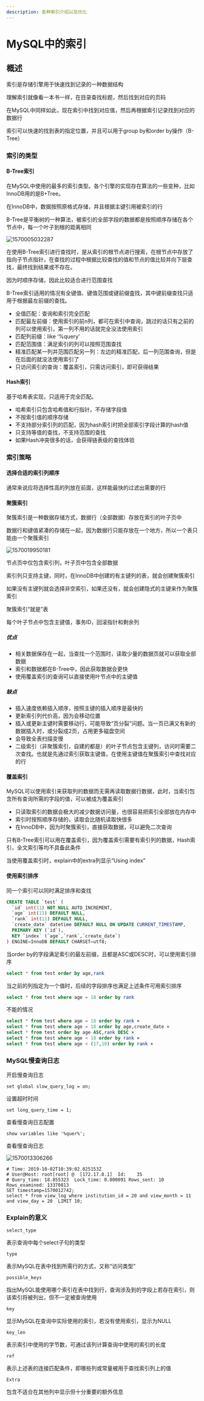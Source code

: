 ```yaml
---
description: 各种索引介绍以及优化
---
```


# MySQL中的索引

## 概述

索引是存储引擎用于快速找到记录的一种数据结构

理解索引就像看一本书一样，在目录查找标题，然后找到对应的页码

在MySQL中同样如此，现在索引中找到对应值，然后再根据索引记录找到对应的数据行

索引可以快速的找到表的指定位置，并且可以用于group by和order by操作（B-Tree）

### 索引的类型

#### B-Tree索引

在MySQL中使用的最多的索引类型。各个引擎的实现存在算法的一些变种，比如InnoDB用的是B+Tree。

在InnoDB中，数据按照原格式存储，并且根据主键引用被索引的行

B-Tree是平衡树的一种算法，被索引的全部字段的数据都是按照顺序存储在各个节点中，每一个叶子到根的距离相同

![1570005032287](.gitbook/assets/1570005032287.png)

在使用B-Tree索引进行查找时，是从索引的根节点进行搜索，在根节点中存放了指向子节点指针，在查找的过程中根据比较查找的值和节点的值比较并向下层查找，最终找到结果或不存在。

因为时顺序存储，因此比较适合进行范围查找

B-Tree索引适用的情况有全键值、键值范围或键前缀査找，其中键前缀查找只适用于根据最左前缀的查找。

- 全值匹配：查询和索引完全匹配
- 匹配最左前缀：使用索引的前n列，都可在索引中查询，跳过的话只有之前的列可以使用索引，第一列不用的话就完全没法使用索引
- 匹配列前缀：like ‘%query’
- 匹配范围值：满足索引的列可以按照范围查找
- 精准匹配某一列并范围匹配另一列：左边的精准匹配，后一列范围查询，但是在后面的就没法使用索引了
- 只访问索引的查询：覆盖索引，只需访问索引，即可获得结果

#### Hash索引

基于哈希表实现，只适用于完全匹配。

- 哈希索引只包含哈希值和行指针，不存储字段值
- 不按索引值的顺序存储
- 不支持部分索引列的匹配，因为hash索引时把全部索引字段计算的hash值
- 只支持等值的查找，不支持范围的查找
- 如果Hash冲突很多的话，会获得链表级的查找体验

### 索引策略

#### 选择合适的索引列顺序

通常来说应将选择性高的列放在前面，这样能最快的过滤出需要的行

#### 聚簇索引

聚簇索引是一种数据存储方式，数据行（全部数据）存放在索引的叶子页中

数据行和键值紧凑的存储在一起，因为数据行只能存放在一个地方，所以一个表只能由一个聚簇索引

![1570019950181](.gitbook/assets/1570019950181.png)

节点页中仅包含索引列，叶子页中包含全部数据

索引列只支持主键，同时，在InnoDB中创建的有主键列的表，就会创建聚簇索引

如果没有主键列就会选择非空索引，如果还没有，就会创建隐式的主键来作为聚簇索引

聚簇索引“就是”表

每个叶子节点中包含主键值，事务ID，回滚指针和剩余列

##### 优点

- 相关数据保存在一起，当查找一个范围时，读取少量的数据页就可以获取全部数据
- 索引和数据都在B-Tree中，因此获取数据会更快
- 使用覆盖索引的查询可以直接使用叶节点中的主键值

##### 缺点

- 插入速度依赖插入顺序，按照主键的插入顺序是最快的
- 更新索引列代价高，因为会移动位置
- 插入或更新主键时需要移动行，可能导致“页分裂”问题。当一页已满又有新的数据插入时，或分裂成2页，占用更多磁盘空间
- 会导致全表扫描变慢
- 二级索引（非聚簇索引，自建的都是）的叶子节点包含主键列，访问时需要二次查找。也就是先通过索引获取主键值，在使用主键值在聚簇索引中查找对应的行

#### 覆盖索引

MySQL可以使用索引来获取列的数据而无需再读取数据行数据，此时，当索引包含所有查询所需的字段的值，可以被成为覆盖索引

- 只读取索引的数据会极大的减少数据访问量，也很容易把索引全部放在内存中
- 索引时按照顺序存储的，读取会比随机读取快很多
- 在InnoDB中，因为时聚簇索引，直接获取数据，可以避免二次查询

只有B-Tree索引可以用在覆盖索引，因为覆盖索引需要有索引列的数据，Hash索引，全文索引等均不具备此条件

当使用覆盖索引时，explain中的extra列显示“Using index”

#### 使用索引排序

同一个索引可以同时满足排序和查找

```sql
CREATE TABLE `test` (
  `id` int(11) NOT NULL AUTO_INCREMENT,
  `age` int(11) DEFAULT NULL,
  `rank` int(11) DEFAULT NULL,
  `create_date` datetime DEFAULT NULL ON UPDATE CURRENT_TIMESTAMP,
  PRIMARY KEY (`id`),
  KEY `index` (`age`,`rank`,`create_date`)
) ENGINE=InnoDB DEFAULT CHARSET=utf8;
```

当order by的字段满足索引的最左前缀，且都是ASC或DESC时，可以使用索引排序

```sql
select * from test order by age,rank
```

当之前的列指定为一个值时，后续的字段排序也满足上述条件可用索引排序

```sql
select * from test where age = 18 order by rank
```

不能的情况

```sql
select * from test where age = 18 order by rank ×
select * from test where age = 18 order by age,create_date ×
select * from test order by age ASC,rank DESC ×
select * from test where age < 18 order by rank ×
select * from test where age < (17,18) order by rank ×
```

### MySQL慢查询日志

开启慢查询日志

```
set global slow_query_log = on; 
```

设置超时时间

```
set long_query_time = 1;
```

查看慢查询日志配置

```
show variables like '%quer%';
```

查看慢查询日志

![1570013306266](.gitbook/assets/1570013306266.png)

```
# Time: 2019-10-02T10:39:02.025153Z
# User@Host: root[root] @  [172.17.0.1]  Id:    35
# Query_time: 18.855323  Lock_time: 0.000091 Rows_sent: 10  Rows_examined: 13370813
SET timestamp=1570012742;
select * from view_log where institution_id = 20 and view_month = 11 and view_day = 20  LIMIT 10;
```

### Explain的意义

```text
select_type
```

表示查询中每个select子句的类型

```text
type
```

表示MySQL在表中找到所需行的方式，又称“访问类型”

```text
possible_keys
```

指出MySQL能使用哪个索引在表中找到行，查询涉及到的字段上若存在索引，则该索引将被列出，但不一定被查询使用

```text
key
```

显示MySQL在查询中实际使用的索引，若没有使用索引，显示为NULL

```text
key_len
```

表示索引中使用的字节数，可通过该列计算查询中使用的索引的长度

```text
ref
```

表示上述表的连接匹配条件，即哪些列或常量被用于查找索引列上的值

```text
Extra
```

包含不适合在其他列中显示但十分重要的额外信息